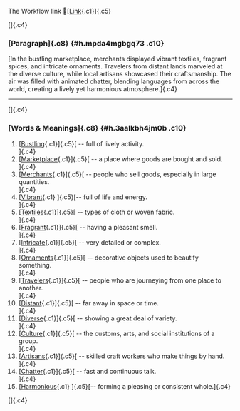 The Workflow link
👏[[Link](https://www.google.com/url?q=http://www.google.com&sa=D&source=editors&ust=1757396670981707&usg=AOvVaw04MtOofDt9Wbpzng17CMHs){.c1}]{.c5}

[]{.c4}

### [Paragraph]{.c8} {#h.mpda4mgbgq73 .c10}

[In the bustling marketplace, merchants displayed vibrant textiles,
fragrant spices, and intricate ornaments. Travelers from distant lands
marveled at the diverse culture, while local artisans showcased their
craftsmanship. The air was filled with animated chatter, blending
languages from across the world, creating a lively yet harmonious
atmosphere.]{.c4}

------------------------------------------------------------------------

[]{.c4}

### [Words & Meanings]{.c8} {#h.3aalkbh4jm0b .c10}

1.  [[Bustling](https://www.google.com/url?q=http://www.google.com&sa=D&source=editors&ust=1757396670983016&usg=AOvVaw2r8VlSSSC7cXqGXMN9Y5oD){.c1}]{.c5}[ --
    full of lively activity.\
    ]{.c4}
2.  [[Marketplace](https://www.google.com/url?q=http://www.google.com&sa=D&source=editors&ust=1757396670983290&usg=AOvVaw1bIxuuxKueUnXwWk-zxT9-){.c1}]{.c5}[ --
    a place where goods are bought and sold.\
    ]{.c4}
3.  [[Merchants](https://www.google.com/url?q=http://www.google.com&sa=D&source=editors&ust=1757396670983532&usg=AOvVaw0QbIOGpONocvdd8eiABgPz){.c1}]{.c5}[ --
    people who sell goods, especially in large quantities.\
    ]{.c4}
4.  [[Vibrant](https://www.google.com/url?q=http://www.google.com&sa=D&source=editors&ust=1757396670983769&usg=AOvVaw3QrZCOaMqkRAZsEqGGKT8T){.c1}
    ]{.c5}[-- full of life and energy.\
    ]{.c4}
5.  [[Textiles](https://www.google.com/url?q=http://www.google.com&sa=D&source=editors&ust=1757396670983926&usg=AOvVaw3PCwuxKh3zxXYFvOL4n-4C){.c1}]{.c5}[ --
    types of cloth or woven fabric.\
    ]{.c4}
6.  [[Fragrant](https://www.google.com/url?q=http://www.google.com&sa=D&source=editors&ust=1757396670984058&usg=AOvVaw0GJPHJBIVvbd8PJYmUCwCB){.c1}]{.c5}[ --
    having a pleasant smell.\
    ]{.c4}
7.  [[Intricate](https://www.google.com/url?q=http://www.google.com&sa=D&source=editors&ust=1757396670984189&usg=AOvVaw2Q92ebGi_YALGc3uu51FUT){.c1}]{.c5}[ --
    very detailed or complex.\
    ]{.c4}
8.  [[Ornaments](https://www.google.com/url?q=http://www.google.com&sa=D&source=editors&ust=1757396670984418&usg=AOvVaw03JkSPzwHJ3oxs6Baw7Ekq){.c1}]{.c5}[ --
    decorative objects used to beautify something.\
    ]{.c4}
9.  [[Travelers](https://www.google.com/url?q=http://www.google.com&sa=D&source=editors&ust=1757396670984571&usg=AOvVaw3QeeOCer4kzwo8NQcU1o7n){.c1}]{.c5}[ --
    people who are journeying from one place to another.\
    ]{.c4}
10. [[Distant](https://www.google.com/url?q=http://www.google.com&sa=D&source=editors&ust=1757396670984775&usg=AOvVaw21L_j9HGiZXYzrU09B1xHF){.c1}]{.c5}[ --
    far away in space or time.\
    ]{.c4}
11. [[Diverse](https://www.google.com/url?q=http://www.google.com&sa=D&source=editors&ust=1757396670985020&usg=AOvVaw25nfkgggx2YFUWp-0dv4Bn){.c1}]{.c5}[ --
    showing a great deal of variety.\
    ]{.c4}
12. [[Culture](https://www.google.com/url?q=http://www.google.com&sa=D&source=editors&ust=1757396670985294&usg=AOvVaw3iKuoqFqFsUQfWzKvliAkP){.c1}]{.c5}[ --
    the customs, arts, and social institutions of a group.\
    ]{.c4}
13. [[Artisans](https://www.google.com/url?q=http://www.google.com&sa=D&source=editors&ust=1757396670985611&usg=AOvVaw1ajPRJNkIyBF5VwZe1FFfn){.c1}]{.c5}[ --
    skilled craft workers who make things by hand.\
    ]{.c4}
14. [[Chatter](https://www.google.com/url?q=http://www.google.com&sa=D&source=editors&ust=1757396670985781&usg=AOvVaw2YQV1qQKtcG3Qv1dWN0oX8){.c1}]{.c5}[ --
    fast and continuous talk.\
    ]{.c4}
15. [[Harmonious](https://www.google.com/url?q=http://www.google.com&sa=D&source=editors&ust=1757396670985937&usg=AOvVaw3wKG3Q6T_GV-F4HdqiknRr){.c1}
    ]{.c5}[-- forming a pleasing or consistent whole.]{.c4}

[]{.c4}
